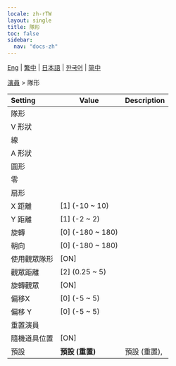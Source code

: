```yaml
---
locale: zh-rTW
layout: single
title: 隊形
toc: false
sidebar:
  nav: "docs-zh"
---
```

[Eng](/dancexr/menu/2025.4/actors/formation) | [繁中](/tw/dancexr/menu/2025.4/actors/formation) | [日本語](/jp/dancexr/menu/2025.4/actors/formation) | [한국어](/kr/dancexr/menu/2025.4/actors/formation) | [简中](/zh/dancexr/menu/2025.4/actors/formation)

[演員](../menu#演員) > 隊形



| Setting | Value | Description |
| :--- | --- | :--- |
|<nobr>隊形</nobr>|| 
|<nobr>V 形狀</nobr>|| 
|<nobr>線</nobr>|| 
|<nobr>A 形狀</nobr>|| 
|<nobr>圓形</nobr>|| 
|<nobr>零</nobr>|| 
|<nobr>扇形</nobr>|| 
|<nobr>X 距離</nobr>| [1] (-10 ~ 10) | 
|<nobr>Y 距離</nobr>| [1] (-2 ~ 2) | 
|<nobr>旋轉</nobr>| [0] (-180 ~ 180) | 
|<nobr>朝向</nobr>| [0] (-180 ~ 180) | 
|<nobr>使用觀眾隊形</nobr>| [ON] | 
|<nobr>觀眾距離</nobr>| [2] (0.25 ~ 5) | 
|<nobr>旋轉觀眾</nobr>| [ON] | 
|<nobr>偏移X</nobr>| [0] (-5 ~ 5) | 
|<nobr>偏移 Y</nobr>| [0] (-5 ~ 5) | 
|<nobr>重置演員</nobr>|| 
|<nobr>隨機道具位置</nobr>| [ON] | 
|<nobr>預設</nobr>| **預設 (重置)** | 預設 (重置),  |
